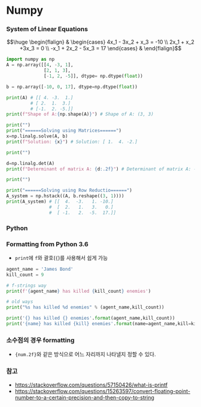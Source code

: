 # Numpy
### System of Linear Equations
$$\huge
\begin{flalign}
&
	\begin{cases}
	4x_1 - 3x_2 + x_3 = -10 \\
	2x_1 + x_2 +3x_3 = 0 \\
	-x_1 + 2x_2 - 5x_3 = 17
	\end{cases}	
&
\end{flalign}$$
```python
import numpy as np
A = np.array([[4, -3, 1],
              [2, 1, 3],
              [-1, 2, -5]], dtype= np.dtype(float))

b = np.array([-10, 0, 17], dtype=np.dtype(float))

print(A) # [[ 4. -3.  1.]
         # [ 2.  1.  3.]
         # [-1.  2. -5.]]
print(f"Shape of A:{np.shape(A)}") # Shape of A: (3, 3)

print("")
print("======Solving using Matrices======")
x=np.linalg.solve(A, b)
print(f"Solution: {x}") # Solution: [ 1.  4. -2.]

print("")

d=np.linalg.det(A)
print(f"Determinant of matrix A: {d:.2f}") # Determinant of matrix A: -60.00

print("")

print("======Solving using Row Reductio======")
A_system = np.hstack((A, b.reshape((3, 1))))
print(A_system) # [[  4.  -3.   1. -10.]
                #  [  2.   1.   3.   0.]
                #  [ -1.   2.  -5.  17.]]

```
### Python
### Formatting from Python 3.6
- `print`에 `f`와 괄호(`{`)를 사용해서 쉽게 가능
```python
agent_name = 'James Bond'
kill_count = 9

# f-strings way
print(f'{agent_name} has killed {kill_count} enemies')

# old ways
print("%s has killed %d enemies" % (agent_name,kill_count))

print('{} has killed {} enemies'.format(agent_name,kill_count))
print('{name} has killed {kill} enemies'.format(name=agent_name,kill=kill_count))
```
### 소수점의 경우 formatting
- `{num.2f}`와 같은 방식으로 어느 자리까지 나타낼지 정할 수 있다.

### 참고
- https://stackoverflow.com/questions/57150426/what-is-printf
- https://stackoverflow.com/questions/15263597/convert-floating-point-number-to-a-certain-precision-and-then-copy-to-string